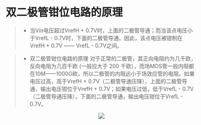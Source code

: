 # 双二极管钳位电路的原理  

>- 当Vin电压超过VrefH + 0.7V时，上面的二极管导通；而当该点电压小于VrefL - 0.7V时，下面的二极管导通。因此，该点电压被钳制在VrefH + 0.7V —— VrefL - 0.7V之间。


>- 双二极管钳位电路的原理
对于正常的二极管，其正向电阻约为几千欧，反向电阻为几百千欧 (一般应大于 200 千欧），而场MOS管一般内阻都在10M——1000G欧，所以二极管的内阻远小于场效应管的电阻。如果电压过高，高于VrefH + 0.7V（二极管导通压降），上面的二极管导通，输出电压钳位于VrefH + 0.7V；如果电压过低，低于VrefL - 0.7V（二极管导通压降），下面的二极管导通，输出电压钳位于VrefL - 0.7V。
 
<center> 
<img src="https://github.com/lyh523329053/Clamp-Circuit/raw/master/pic/DualDiodeClamp.png">
</center>

